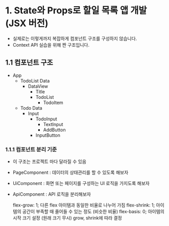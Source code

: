 # 1. State와 Props로 할일 목록 앱 개발 (JSX 버전)

- 실제로는 이렇게까지 복잡하게 컴포넌트 구조를 구성하지 않습니다.
- Context API 실습을 위해 짠 구조입니다.

## 1.1 컴포넌트 구조

- App
  - TodoList Data
    - DataView
      - Title
      - TodoList
        - TodoItem
  - Todo Data
    - Input
      - TodoInput
        - TextInput
        - AddButton
      - InputButton

### 1.1.1 컴포넌트 분리 기준

- 이 구조는 프로젝트 마다 달라질 수 있음

- PageComponent : 데이터의 상태관리를 할 수 있도록 해보자
- UiComponent : 화면 또는 페이지를 구성하는 UI 로직을 가지도록 해보자
- ApiComponent : API 로직을 분리해보자

  flex-grow: 1; 다른 flex 아이템과 동일한 비율로 나누어 가짐
  flex-shrink: 1; 아이템의 공간이 부족할 때 줄어들 수 있는 정도 (비슷한 비율)
  flex-basis: 0; 아이템의 시작 크기 설정 (원래 크기 무시) grow, shrink에 따라 결정
